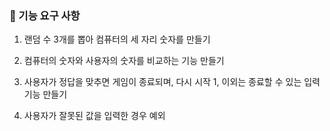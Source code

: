 ### 🚀 기능 요구 사항

1. 랜덤 수 3개를 뽑아 컴퓨터의 세 자리 숫자를 만들기

2. 컴퓨터의 숫자와 사용자의 숫자를 비교하는 기능 만들기

3. 사용자가 정답을 맞추면 게임이 종료되며, 다시 시작 1, 이외는 종료할 수 있는 입력 기능 만들기

4. 사용자가 잘못된 값을 입력한 경우 예외
